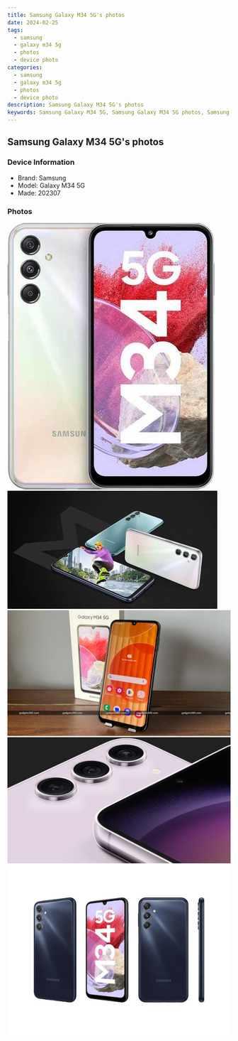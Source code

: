 ```yaml
---
title: Samsung Galaxy M34 5G's photos
date: 2024-02-25
tags: 
  - samsung
  - galaxy m34 5g
  - photos
  - device photo
categories: 
  - samsung
  - galaxy m34 5g
  - photos
  - device photo
description: Samsung Galaxy M34 5G's photos
keywords: Samsung Galaxy M34 5G, Samsung Galaxy M34 5G photos, Samsung Galaxy M34 5G device photo
---
```


## Samsung Galaxy M34 5G's photos

### Device Information

- Brand: Samsung
- Model: Galaxy M34 5G
- Made: 202307

### Photos

![/images/best-assets/devices/samsung/samsung-galaxy-m34-5g/1.jpg](/images/best-assets/devices/samsung/samsung-galaxy-m34-5g/1.jpg)
![/images/best-assets/devices/samsung/samsung-galaxy-m34-5g/2.jpg](/images/best-assets/devices/samsung/samsung-galaxy-m34-5g/2.jpg)
![/images/best-assets/devices/samsung/samsung-galaxy-m34-5g/3.jpg](/images/best-assets/devices/samsung/samsung-galaxy-m34-5g/3.jpg)
![/images/best-assets/devices/samsung/samsung-galaxy-m34-5g/4.jpg](/images/best-assets/devices/samsung/samsung-galaxy-m34-5g/4.jpg)
![/images/best-assets/devices/samsung/samsung-galaxy-m34-5g/5.jpg](/images/best-assets/devices/samsung/samsung-galaxy-m34-5g/5.jpg)
